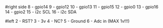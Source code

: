 #right side
8  - gpio14
9  - gpio12
10 - gpio13
11 - gpio15
12 - gpio0
13 - gpio16
14 - gpio2
15 - i2c SCL
16 - i2c SDA

#left
2 - RST?
3 - 3v
4 - NC?
5 - Ground
6 - Adc in (MAX 1v!!!)


